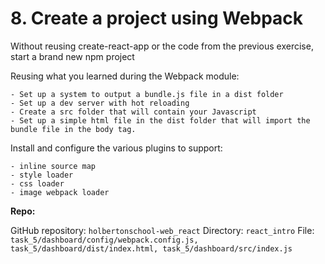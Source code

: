 # 8. Create a project using Webpack

Without reusing create-react-app or the code from the previous exercise, start a brand new npm project

Reusing what you learned during the Webpack module:

    - Set up a system to output a bundle.js file in a dist folder
    - Set up a dev server with hot reloading
    - Create a src folder that will contain your Javascript
    - Set up a simple html file in the dist folder that will import the bundle file in the body tag.

Install and configure the various plugins to support:

    - inline source map
    - style loader
    - css loader
    - image webpack loader

**Repo:**

GitHub repository: `holbertonschool-web_react`
Directory: `react_intro`
File: `task_5/dashboard/config/webpack.config.js, task_5/dashboard/dist/index.html, task_5/dashboard/src/index.js`
